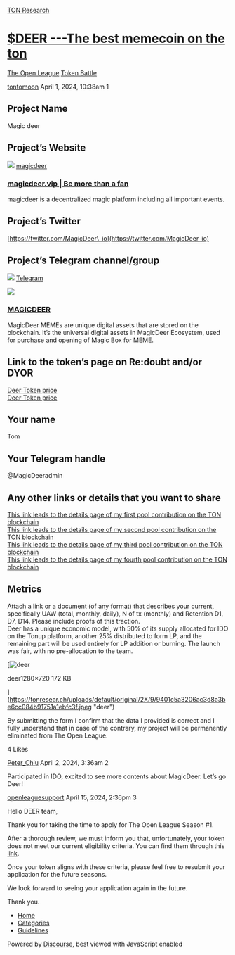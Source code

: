 [TON Research](/)

# [$DEER ---The best memecoin on the ton](/t/deer-the-best-memecoin-on-the-ton/2849)

[The Open League](/c/the-open-league/token-leaderboard/57)  [Token Battle](/c/the-open-league/token-leaderboard/57) 

    

[tontomoon](https://tonresear.ch/u/tontomoon)   April 1, 2024, 10:38am  1

## [](#project-name-1)Project Name

Magic deer

## [](#projects-website-2)Project’s Website

![](https://tonresear.ch/uploads/default/original/2X/3/3c26eecc508583e74381f708e6e4daa568935489.png) [magicdeer](https://magicdeer.vip/)

### [magicdeer.vip | Be more than a fan](https://magicdeer.vip/)

magicdeer is a decentralized magic platform including all important events.

## [](#projects-twitter-3)Project’s Twitter

[https://twitter.com/MagicDeer\_io](https://twitter.com/MagicDeer_io)

## [](#projects-telegram-channelgroup-4)Project’s Telegram channel/group

![](https://telegram.org/img/website_icon.svg?4) [Telegram](https://t.me/MAGICDEERMEMES)

![](https://tonresear.ch/uploads/default/original/2X/e/e526845fa8d6885e66f2f9db0f4a46b05ab1db0f.jpeg)

### [MAGICDEER](https://t.me/MAGICDEERMEMES)

MagicDeer MEMEs are unique digital assets that are stored on the blockchain. It’s the universal digital assets in MagicDeer Ecosystem, used for purchase and opening of Magic Box for MEME.

## [](#link-to-the-tokens-page-on-redoubt-andor-dyor-5)Link to the token’s page on Re:doubt and/or DYOR

[Deer Token price](https://EQAqLA8oV7HLPvZZpMXnZF9mpMdrgJieHR4zzu4B9m86BbG8)  
[Deer Token price](https://dyor.io/token/EQA79IISXMR8ve9AOipUE3i5htp6z6I7ynSC9DKBo8zHsIYr)

## [](#your-name-6)Your name

Tom

## [](#your-telegram-handle-7)Your Telegram handle

@MagicDeeradmin

## [](#any-other-links-or-details-that-you-want-to-share-8)Any other links or details that you want to share

[This link leads to the details page of my first pool contribution on the TON blockchain](https://tonviewer.com/transaction/eadc11588612652054ea95685b1f6c13d6139ce763167d1d854b363c0de19a04)  
[This link leads to the details page of my second pool contribution on the TON blockchain](https://tonviewer.com/transaction/c10b4ee8f047676dabd2833891401f5ec0e442b9c02fc53b82fcd6029b428260)  
[This link leads to the details page of my third pool contribution on the TON blockchain](https://tonviewer.com/transaction/02e83b782d6db7fd1a5bf2f54b6108f1c8d5608edd3c42f078fc260ac19d8be3)  
[This link leads to the details page of my fourth pool contribution on the TON blockchain](https://tonviewer.com/transaction/731e74f29aec6c234563010883bfaaf7bfbc80d1b33f38f2326d211d25cd67e0)

## [](#metrics-9)Metrics

Attach a link or a document (of any format) that describes your current, specifically UAW (total, monthly, daily), N of tx (monthly) and Retention D1, D7, D14. Please include proofs of this traction.  
Deer has a unique economic model, with 50% of its supply allocated for IDO on the Tonup platform, another 25% distributed to form LP, and the remaining part will be used entirely for LP addition or burning. The launch was fair, with no pre-allocation to the team.  

[![deer](https://tonresear.ch/uploads/default/optimized/2X/9/9401c5a3206ac3d8a3be6cc084b91751a1ebfc3f_2_690x388.jpeg)

deer1280×720 172 KB

](https://tonresear.ch/uploads/default/original/2X/9/9401c5a3206ac3d8a3be6cc084b91751a1ebfc3f.jpeg "deer")

By submitting the form I confirm that the data I provided is correct and I fully understand that in case of the contrary, my project will be permanently eliminated from The Open League.

  4 Likes

[Peter\_Chiu](https://tonresear.ch/u/Peter_Chiu) April 2, 2024, 3:36am  2

Participated in IDO, excited to see more contents about MagicDeer. Let’s go Deer!

 

[openleaguesupport](https://tonresear.ch/u/openleaguesupport) April 15, 2024, 2:36pm  3

Hello DEER team,

Thank you for taking the time to apply for The Open League Season #1.

After a thorough review, we must inform you that, unfortunately, your token does not meet our current eligibility criteria. You can find them through this [link](https://tonresear.ch/t/about-the-memecoin-leaderboard-category/1276).

Once your token aligns with these criteria, please feel free to resubmit your application for the future seasons.

We look forward to seeing your application again in the future.

Thank you.

 

*   [Home](/)
*   [Categories](/categories)
*   [Guidelines](/guidelines)

Powered by [Discourse](https://www.discourse.org), best viewed with JavaScript enabled